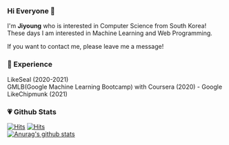 
### Hi Everyone 👋 <br>
I'm **Jiyoung** who is interested in Computer Science from South Korea!<br>
These days I am interested in Machine Learning and Web Programming.<br>

If you want to contact me, please leave me a message!<br>

### 💫 Experience <br>
LikeSeal (2020-2021) <br>
GMLB(Google Machine Learning Bootcamp) with Coursera (2020) - Google <br>
LikeChipmunk (2021) <br>



### 💗 Github Stats  
[![Hits](https://komarev.com/ghpvc/?username=jiyooung)](https://komarev.com)
[![Hits](https://hits.seeyoufarm.com/api/count/incr/badge.svg?url=https%3A%2F%2Fgithub.com%2FJiyooung&title=Visit)](https://hits.seeyoufarm.com)<br>
[![Anurag's github stats](https://github-readme-stats.vercel.app/api?username=Jiyooung)](https://github.com/anuraghazra/github-readme-stats)
